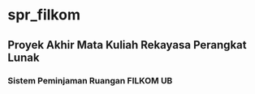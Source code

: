 # spr_filkom
## Proyek Akhir Mata Kuliah Rekayasa Perangkat Lunak

### Sistem Peminjaman Ruangan FILKOM UB
